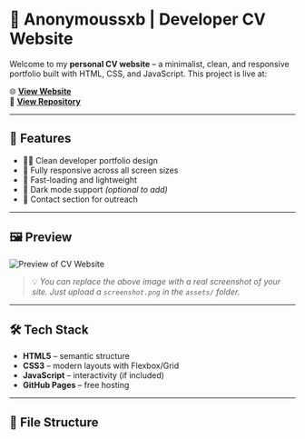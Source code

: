 # 💼 Anonymoussxb | Developer CV Website

Welcome to my **personal CV website** – a minimalist, clean, and responsive portfolio built with HTML, CSS, and JavaScript. This project is live at:

🌐 **[View Website](https://anonymoussxb.github.io/cv/)**  
📁 **[View Repository](https://github.com/Anonymoussxb/cv)**

---

## 📌 Features

- 🧑‍💻 Clean developer portfolio design
- 📱 Fully responsive across all screen sizes
- 🚀 Fast-loading and lightweight
- 🌙 Dark mode support *(optional to add)*
- 📧 Contact section for outreach

---

## 🖼️ Preview

![Preview of CV Website](https://raw.githubusercontent.com/Anonymoussxb/cv/main/assets/screenshot.png)

> 💡 *You can replace the above image with a real screenshot of your site. Just upload a `screenshot.png` in the `assets/` folder.*

---

## 🛠️ Tech Stack

- **HTML5** – semantic structure
- **CSS3** – modern layouts with Flexbox/Grid
- **JavaScript** – interactivity (if included)
- **GitHub Pages** – free hosting

---

## 📁 File Structure

